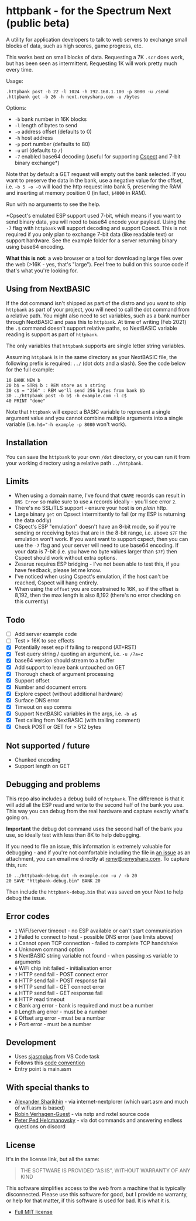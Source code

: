 # httpbank - for the Spectrum Next (public beta)

A utility for application developers to talk to web servers to exchange small blocks of data, such as high scores, game progress, etc.

This works best on small blocks of data. Requesting a 7K `.scr` does work, but has been seen as intermittent. Requesting 1K will work pretty much every time.

Usage:

```
.httpbank post -b 22 -l 1024 -h 192.168.1.100 -p 8080 -u /send
.httpbank get -b 26 -h next.remysharp.com -u /bytes
```

Options:

- `-b` bank number in 16K blocks
- `-l` length of bytes to send
- `-o` address offset (defaults to 0)
- `-h` host address
- `-p` port number (defaults to 80)
- `-u` url (defaults to `/`)
- `-7` enabled base64 decoding (useful for supporting [Cspect](http://cspect.org/) and 7-bit binary exchange*)

Note that by default a GET request will empty out the bank selected. If you want to preserve the data in the bank, use a negative value for the offset, i.e. `-b 5 -o -0` will load the http request into bank 5, preserving the RAM and inserting at memory position 0 (in fact, `$4000` in RAM).

Run with no arguments to see the help.

*Cpsect's emulated ESP support used 7-bit, which means if you want to send binary data, you will need to base64 encode your payload. Using the `-7` flag with `httpbank` will support decoding and support Cpsect. This is not required if you only plan to exchange 7-bit data (like readable text) or support hardware. See the example folder for a server returning binary using base64 encoding.

**What this is not:** a web browser or a tool for downloading large files over the web (>16K - yes, that's "large"). Feel free to build on this source code if that's what you're looking for.

## Using from NextBASIC

If the dot command isn't shipped as part of the distro and you want to ship `httpbank` as part of your project, you will need to call the dot command from a relative path. You might also need to set variables, such as a bank number through NextBASIC and pass this to `httpbank`. At time of writing (Feb 2021) the `.$` command doesn't support relative paths, so NextBASIC variable reading is support as part of `httpbank`.

The only variables that `httpbank` supports are single letter string variables.

Assuming `httpbank` is in the same directory as your NextBASIC file, the following prefix is required: `../` (dot dots and a slash). See the code below for the full example:

```
10 BANK NEW b
20 b$ = STR$ b : REM store as a string
30 c$ = "256" : REM we'll send 256 bytes from bank $b
30 ../httpbank post -b b$ -h example.com -l c$
40 PRINT "done"
```

Note that `httpbank` will expect a BASIC variable to represent a single argument value and you cannot combine multiple arguments into a single variable (i.e. `h$="-h example -p 8080` won't work).

## Installation

You can save the `httpbank` to your own `/dot` directory, or you can run it from your working directory using a relative path `../httpbank`.

## Limits

- When using a domain name, I've found that `CNAME` records can result in `DNS Error` so make sure to use `A` records ideally - you'll see error `2`.
- There's no SSL/TLS support - ensure your host is on *plain* http.
- Large binary `get` on Cpsect intermittently to fail (or my ESP is returning the data oddly)
- CSpect's ESP "emulation" doesn't have an 8-bit mode, so if you're sending or receiving bytes that are in the 8-bit range, i.e. above `$7F` the emulation won't work. If you want want to support cspect, then you can use the `-7` flag and your server will need to use base64 encoding. If your data is 7-bit (i.e. you have no byte values larger than `$7F`) then Cspect should work without extra options.
- Zesarux requires ESP bridging - I've not been able to test this, if you have feedback, please let me know.
- I've noticed when using Cspect's emulation, if the host can't be reached, Cspect will hang entirely.
- When using the `offset` you are constrained to 16K, so if the offset is 8,192, then the max length is also 8,192 (there's no error checking on this currently)

## Todo

- [ ] Add server example code
- [ ] Test > 16K to see effects
- [x] Potentially reset esp if failing to respond (AT+RST)
- [x] Test query string / quoting an argument, i.e. `-u /?a=z`
- [x] base64 version should stream to a buffer
- [x] Add support to leave bank untouched on GET
- [x] Thorough check of argument processing
- [x] Support offset
- [x] Number and document errors
- [x] Explore cspect (without additional hardware)
- [x] Surface DNS error
- [x] Timeout on esp comms
- [x] Support NextBASIC variables in the args, i.e. `-b a$`
- [x] Test calling from NextBASIC (with trailing comment)
- [x] Check POST or GET for > 512 bytes

## Not supported / future

- Chunked encoding
- Support length on GET

## Debugging and problems

This repo also includes a debug build of `httpbank`. The difference is that it will add all the ESP read and write to the second half of the bank you use. This way you can debug from the real hardware and capture exactly what's going on.

**Important** the debug dot command uses the second half of the bank you use, so ideally test with less than 8K to help debugging.

If you need to file an issue, this information is extremely valuable for debugging - and if you're not comfortable including the file in [an issue](https://github.com/remy/next-httpbank/issues/new) as an attachment, you can email me directly at remy@remysharp.com. To capture this, run:

```
10 ../httpbank-debug.dot -h example.com -u / -b 20
20 SAVE "httpbank-debug.bin" BANK 20
```

Then include the `httpbank-debug.bin` that was saved on  your Next to help debug the issue.

## Error codes

- `1` WiFi/server timeout - no ESP available or can't start communication
- `2` Failed to connect to host - possible DNS error (see limits above)
- `3` Cannot open TCP connection - failed to complete TCP handshake
- `4` Unknown command option
- `5` NextBASIC string variable not found - when passing `x$` variable to arguments
- `6` WiFi chip init failed - initialisation error
- `7` HTTP send fail - POST connect error
- `8` HTTP send fail - POST response fail
- `9` HTTP send fail - GET connect error
- `A` HTTP send fail - GET response fail
- `B` HTTP read timeout
- `C` Bank arg error - bank is required and must be a number
- `D` Length arg error - must be a number
- `E` Offset arg error - must be a number
- `F` Port error - must be a number

## Development

- Uses [sjasmplus](https://z00m128.github.io/sjasmplus/documentation.html) from VS Code task
- Follows this [code convention](https://github.com/remy/z80-code-conventions)
- Entry point is main.asm

## With special thanks to

- [Alexander Sharikhin](https://github.com/nihirash) - via internet-nextplorer (which uart.asm and much of wifi.asm is based)
- [Robin Verhagen-Guest](https://github.com/Threetwosevensixseven/NXtel) - via nxtp and nxtel source code
- [Peter Ped Helcmanovsky](https://github.com/ped7g/) - via dot commands and answering endless questions on discord

## License

It's in the license link, but all the same:

> THE SOFTWARE IS PROVIDED “AS IS”, WITHOUT WARRANTY OF ANY KIND

This software simplifies access to the web from a machine that is typically disconnected. Please use this software for good, but I provide no warranty, or help for that matter, if this software is used for bad. It is what it is.

- [Full MIT license](https://rem.mit-license.org/)
